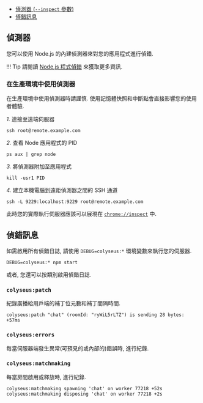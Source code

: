 - [偵測器 (`--inspect` 參數)](#偵測器)
- [偵錯訊息](#偵錯訊息)

## 偵測器

您可以使用 Node.js 的內建偵測器來對您的應用程式進行偵錯.

!!! Tip
    請閱讀 [Node.js 程式偵錯](https://nodejs.org/en/docs/inspector/) 來獲取更多資訊.

### 在生產環境中使用偵測器

在生產環境中使用偵測器時請謹慎. 使用記憶體快照和中斷點會直接影響您的使用者體驗.

*1.* 連接至遠端伺服器

```
ssh root@remote.example.com
```

*2.* 查看 Node 應用程式的 PID

```
ps aux | grep node
```

*3.* 將偵測器附加至應用程式

```
kill -usr1 PID
```

*4.* 建立本機電腦到遠距偵測器之間的 SSH 通道

```
ssh -L 9229:localhost:9229 root@remote.example.com
```

此時您的實際執行伺服器應該可以展現在 [`chrome://inspect`](`chrome://inspect`) 中.

## 偵錯訊息

如需啟用所有偵錯日誌, 請使用 `DEBUG=colyseus:*` 環境變數來執行您的伺服器.

```
DEBUG=colyseus:* npm start
```

或者, 您還可以按類別啟用偵錯日誌.

### `colyseus:patch`

紀錄廣播給用戶端的補丁位元數和補丁間隔時間.

```
colyseus:patch "chat" (roomId: "ryWiL5rLTZ") is sending 28 bytes: +57ms
```

### `colyseus:errors`

每當伺服器端發生異常(可預見的或內部的)錯誤時, 進行紀錄.

### `colyseus:matchmaking`

每當房間啟用或釋放時, 進行紀錄.

```
colyseus:matchmaking spawning 'chat' on worker 77218 +52s
colyseus:matchmaking disposing 'chat' on worker 77218 +2s
```
